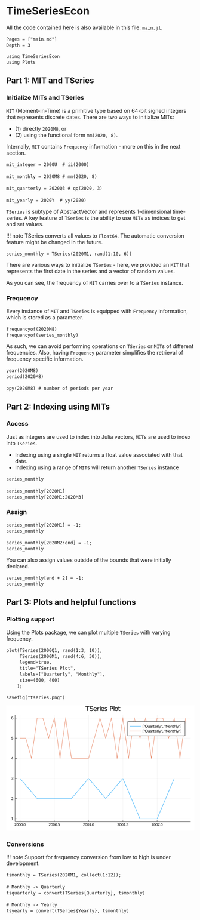 # TimeSeriesEcon

All the code contained here is also available in this file: [`main.jl`](main.jl).

```@contents
Pages = ["main.md"]
Depth = 3
```

```@setup tse
using TimeSeriesEcon
using Plots
```

## Part 1: MIT and TSeries

### Initialize MITs and TSeries

`MIT` (Moment-in-Time) is a primitive type based on 64-bit signed integers that 
represents discrete dates. There are two ways to initialize 
MITs: 
 - (1) directly `2020M8`, or 
 - (2) using the functional form `mm(2020, 8)`.

Internally, `MIT` contains `Frequency` information - more on this in the next section. 

```@repl tse
mit_integer = 2000U  # ii(2000)

mit_monthly = 2020M8 # mm(2020, 8)

mit_quarterly = 2020Q3 # qq(2020, 3)

mit_yearly = 2020Y  # yy(2020)
```

`TSeries` is subtype of AbstractVector and represents 1-dimensional time-series. A key feature of `TSeries` is the ability to use `MIT`s as indices to get and set values. 

!!! note
    TSeries converts all values to `Float64`. The automatic conversion feature might be changed in the future.

```@repl tse
series_monthly = TSeries(2020M1, rand(1:10, 6))
```

There are various ways to initialize `TSeries` - here, we provided an `MIT` that represents the first date in the series and a vector of random values.

As you can see, the frequency of `MIT` carries over to a `TSeries` instance.

### Frequency

Every instance of `MIT` and `TSeries` is equipped with `Frequency` information, which is stored as a parameter.

```@repl tse
frequencyof(2020M8)
frequencyof(series_monthly)
```

As such, we can avoid performing operations on `TSeries` or `MIT`s of different frequencies. Also, having `Frequency` parameter simplifies the retrieval of frequency specific information.

```@repl tse
year(2020M8)
period(2020M8)

ppy(2020M8) # number of periods per year
```

## Part 2: Indexing using MITs

### Access
Just as integers are used to index into Julia vectors, `MIT`s are used to index into `TSeries`. 

 - Indexing using a single `MIT` returns a float value associated with that date.
 - Indexing using a range of `MIT`s will return another `TSeries` instance

```@repl tse
series_monthly

series_monthly[2020M1]
series_monthly[2020M1:2020M3]
```

### Assign

```@repl tse
series_monthly[2020M1] = -1;
series_monthly

series_monthly[2020M2:end] = -1;
series_monthly
```

You can also assign values outside of the bounds that were initially declared.

```@repl tse
series_monthly[end + 2] = -1;
series_monthly
```

## Part 3: Plots and helpful functions

### Plotting support

Using the Plots package, we can plot multiple `TSeries` with varying frequency.

```@repl tse
plot(TSeries(2000Q1, rand(1:3, 10)), 
     TSeries(2000M1, rand(4:6, 30)),
     legend=true, 
     title="TSeries Plot", 
     labels=["Quarterly", "Monthly"],
     size=(600, 400)
    );
```

```@setup tse
savefig("tseries.png")
```

![TSeries Graph](tseries.png)


### Conversions

!!! note
    Support for frequency conversion from low to high is under development.

```@repl tse
tsmonthly = TSeries(2020M1, collect(1:12));

# Monthly -> Quarterly
tsquarterly = convert(TSeries{Quarterly}, tsmonthly)

# Monthly -> Yearly
tsyearly = convert(TSeries{Yearly}, tsmonthly)
```





    


